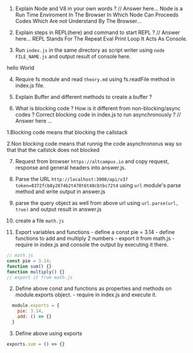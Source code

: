 1. Explain Node and V8 in your own words ? 
// Answer here...
Node is a Run Time Enviroment In The Browser In Which Node Can Proceeds  Codes Which Are not Understand By The Browser...

2. Explain steps in REPL(here) and command to start REPL ?
// Answer here...
REPL Stands For The Repeat Eval Print Loop It Acts As Console.
3. Run `index.js` in the same directory as script writer using `node FILE_NAME.js` and output result of console here.

hello World

4. Require fs module and read `theory.md` using fs.readFile method in index.js file.

5. Explain Buffer and different methods to create a buffer ?

6. What is blocking code ? How is it different from non-blocking/async codes ? Correct blocking code in index.js to run asynchronously ?
// Answer here ...

 1.Blocking code means that blocking the callstack

2.Non blocking code means that runnig the code asynchronorus way so that that the callstck does not blocked

7. Request from browser `https://altcampus.io` and copy request, response and general headers into answer.js.

8. Parse the URL `http://localhost:3000/api/v3?token=8372fcb8y2874b2t478t6t48cbtbc72t4` using `url` module's parse method and write output in answer.js

9. parse the query object as well from above url using `url.parse(url, true)` and output result in answer.js

10. create a file `math.js`
  1. Export variables and functions
    - define a const pie = 3.14
    - define functions to add and multiply 2 numbers
    - export it from math.js
    - require in index.js and console the output by executing it there.
```js
// math.js
const pie = 3.14;
function sum() {}
function multiply() {}
// export it from math.js
```

  2. Define above const and functions as properties and methods on module.exports object.
    - require in index.js and execute it.

```js
  module.exports = {
    pie: 3.14,
    add: () => {}
  }
```
  3. Define above using exports 

```js
exports.sum = () => {}
```
